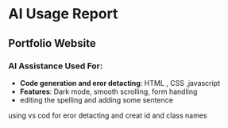 # AI Usage Report

## Portfolio Website 

### AI Assistance Used For:
- **Code generation and eror detacting**: HTML , CSS ,javascript
- **Features**: Dark mode, smooth scrolling, form handling
- editing the spelling and adding some sentence 

using vs cod for eror detacting and creat id and class names


